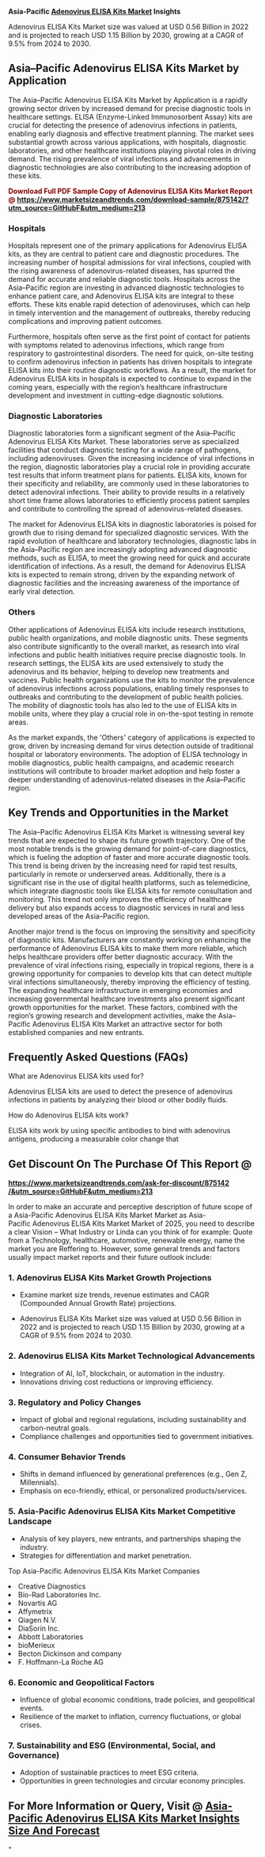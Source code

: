 <p><strong>Asia-Pacific&nbsp;<a href=""https://www.marketsizeandtrends.com/download-sample/875142/&amp;utm_source=GitHubF&amp;utm_medium=213"">Adenovirus ELISA Kits Market</a> Insights</strong></p><p>Adenovirus ELISA Kits Market size was valued at USD 0.56 Billion in 2022 and is projected to reach USD 1.15 Billion by 2030, growing at a CAGR of 9.5% from 2024 to 2030.</p><p><h2>Asia–Pacific Adenovirus ELISA Kits Market by Application</h2><p>The Asia–Pacific Adenovirus ELISA Kits Market by Application is a rapidly growing sector driven by increased demand for precise diagnostic tools in healthcare settings. ELISA (Enzyme-Linked Immunosorbent Assay) kits are crucial for detecting the presence of adenovirus infections in patients, enabling early diagnosis and effective treatment planning. The market sees substantial growth across various applications, with hospitals, diagnostic laboratories, and other healthcare institutions playing pivotal roles in driving demand. The rising prevalence of viral infections and advancements in diagnostic technologies are also contributing to the increasing adoption of these kits. <strong><p><strong><span style="color: #800000;">Download Full PDF Sample Copy of Adenovirus ELISA Kits Market Report @</span>&nbsp;</strong><a href="https://www.marketsizeandtrends.com/download-sample/875142/?utm_source=GitHubF&amp;utm_medium=213" target="_blank">https://www.marketsizeandtrends.com/download-sample/875142/?utm_source=GitHubF&amp;utm_medium=213</a></p></strong></p><h3>Hospitals</h3><p>Hospitals represent one of the primary applications for Adenovirus ELISA kits, as they are central to patient care and diagnostic procedures. The increasing number of hospital admissions for viral infections, coupled with the rising awareness of adenovirus-related diseases, has spurred the demand for accurate and reliable diagnostic tools. Hospitals across the Asia–Pacific region are investing in advanced diagnostic technologies to enhance patient care, and Adenovirus ELISA kits are integral to these efforts. These kits enable rapid detection of adenoviruses, which can help in timely intervention and the management of outbreaks, thereby reducing complications and improving patient outcomes.</p><p>Furthermore, hospitals often serve as the first point of contact for patients with symptoms related to adenovirus infections, which range from respiratory to gastrointestinal disorders. The need for quick, on-site testing to confirm adenovirus infection in patients has driven hospitals to integrate ELISA kits into their routine diagnostic workflows. As a result, the market for Adenovirus ELISA kits in hospitals is expected to continue to expand in the coming years, especially with the region’s healthcare infrastructure development and investment in cutting-edge diagnostic solutions.</p><h3>Diagnostic Laboratories</h3><p>Diagnostic laboratories form a significant segment of the Asia–Pacific Adenovirus ELISA Kits Market. These laboratories serve as specialized facilities that conduct diagnostic testing for a wide range of pathogens, including adenoviruses. Given the increasing incidence of viral infections in the region, diagnostic laboratories play a crucial role in providing accurate test results that inform treatment plans for patients. ELISA kits, known for their specificity and reliability, are commonly used in these laboratories to detect adenoviral infections. Their ability to provide results in a relatively short time frame allows laboratories to efficiently process patient samples and contribute to controlling the spread of adenovirus-related diseases.</p><p>The market for Adenovirus ELISA kits in diagnostic laboratories is poised for growth due to rising demand for specialized diagnostic services. With the rapid evolution of healthcare and laboratory technologies, diagnostic labs in the Asia–Pacific region are increasingly adopting advanced diagnostic methods, such as ELISA, to meet the growing need for quick and accurate identification of infections. As a result, the demand for Adenovirus ELISA kits is expected to remain strong, driven by the expanding network of diagnostic facilities and the increasing awareness of the importance of early viral detection.</p><h3>Others</h3><p>Other applications of Adenovirus ELISA kits include research institutions, public health organizations, and mobile diagnostic units. These segments also contribute significantly to the overall market, as research into viral infections and public health initiatives require precise diagnostic tools. In research settings, the ELISA kits are used extensively to study the adenovirus and its behavior, helping to develop new treatments and vaccines. Public health organizations use the kits to monitor the prevalence of adenovirus infections across populations, enabling timely responses to outbreaks and contributing to the development of public health policies. The mobility of diagnostic tools has also led to the use of ELISA kits in mobile units, where they play a crucial role in on-the-spot testing in remote areas.</p><p>As the market expands, the 'Others' category of applications is expected to grow, driven by increasing demand for virus detection outside of traditional hospital or laboratory environments. The adoption of ELISA technology in mobile diagnostics, public health campaigns, and academic research institutions will contribute to broader market adoption and help foster a deeper understanding of adenovirus-related diseases in the Asia–Pacific region.</p><h2>Key Trends and Opportunities in the Market</h2><p>The Asia–Pacific Adenovirus ELISA Kits Market is witnessing several key trends that are expected to shape its future growth trajectory. One of the most notable trends is the growing demand for point-of-care diagnostics, which is fueling the adoption of faster and more accurate diagnostic tools. This trend is being driven by the increasing need for rapid test results, particularly in remote or underserved areas. Additionally, there is a significant rise in the use of digital health platforms, such as telemedicine, which integrate diagnostic tools like ELISA kits for remote consultation and monitoring. This trend not only improves the efficiency of healthcare delivery but also expands access to diagnostic services in rural and less developed areas of the Asia–Pacific region.</p><p>Another major trend is the focus on improving the sensitivity and specificity of diagnostic kits. Manufacturers are constantly working on enhancing the performance of Adenovirus ELISA kits to make them more reliable, which helps healthcare providers offer better diagnostic accuracy. With the prevalence of viral infections rising, especially in tropical regions, there is a growing opportunity for companies to develop kits that can detect multiple viral infections simultaneously, thereby improving the efficiency of testing. The expanding healthcare infrastructure in emerging economies and increasing governmental healthcare investments also present significant growth opportunities for the market. These factors, combined with the region’s growing research and development activities, make the Asia–Pacific Adenovirus ELISA Kits Market an attractive sector for both established companies and new entrants.</p><h2>Frequently Asked Questions (FAQs)</h2><p>What are Adenovirus ELISA kits used for?</p><p>Adenovirus ELISA kits are used to detect the presence of adenovirus infections in patients by analyzing their blood or other bodily fluids.</p><p>How do Adenovirus ELISA kits work?</p><p>ELISA kits work by using specific antibodies to bind with adenovirus antigens, producing a measurable color change that</p><h2><strong>Get Discount On The Purchase Of This Report @&nbsp;</strong></h2><p><strong><a href=""https://www.marketsizeandtrends.com/ask-for-discount/875142/&amp;utm_source=GitHubF&amp;utm_medium=213"" target=""_blank"">https://www.marketsizeandtrends.com/ask-for-discount/875142<br />/&amp;utm_source=GitHubF&amp;utm_medium=213</a></strong></p><p>In order to make an accurate and perceptive description of future scope of a Asia-Pacific&nbsp;Adenovirus ELISA Kits Market Market as Asia-Pacific&nbsp;Adenovirus ELISA Kits Market Market of 2025, you need to describe a clear Vision &ndash; What Industry or Linda can you think of for example: Quote from a Technology, healthcare, automotive, renewable energy, name the market you are Reffering to. However, some general trends and factors usually impact market reports and their future outlook include:</p><h3>1.&nbsp;<strong>Adenovirus ELISA Kits Market Growth Projections</strong></h3><ul><li>Examine market size trends, revenue estimates and CAGR (Compounded Annual Growth Rate) projections.</li><li><p>Adenovirus ELISA Kits Market size was valued at USD 0.56 Billion in 2022 and is projected to reach USD 1.15 Billion by 2030, growing at a CAGR of 9.5% from 2024 to 2030.</p></li></ul><h3>2.&nbsp;<strong>Adenovirus ELISA Kits Market Technological Advancements</strong></h3><ul><li>Integration of AI, IoT, blockchain, or automation in the industry.</li><li>Innovations driving cost reductions or improving efficiency.</li></ul><h3>3.&nbsp;<strong>Regulatory and Policy Changes</strong></h3><ul><li>Impact of global and regional regulations, including sustainability and carbon-neutral goals.</li><li>Compliance challenges and opportunities tied to government initiatives.</li></ul><h3>4.&nbsp;<strong>Consumer Behavior Trends</strong></h3><ul><li>Shifts in demand influenced by generational preferences (e.g., Gen Z, Millennials).</li><li>Emphasis on eco-friendly, ethical, or personalized products/services.</li></ul><h3>5.&nbsp;<strong>Asia-Pacific Adenovirus ELISA Kits Market Competitive Landscape</strong></h3><ul><li>Analysis of key players, new entrants, and partnerships shaping the industry.</li><li>Strategies for differentiation and market penetration.</li></ul><p data-pm-slice=""1 1 []"">Top Asia-Pacific Adenovirus ELISA Kits Market Companies</p><div data-test-id=""""><p><li>Creative Diagnostics</li><li> Bio-Rad Laboratories Inc.</li><li> Novartis AG</li><li> Affymetrix</li><li> Qiagen N.V.</li><li> DiaSorin Inc.</li><li> Abbott Laboratories</li><li> bioMerieux</li><li> Becton Dickinson and company</li><li> F. Hoffmann-La Roche AG</li></p></div><h3>6.&nbsp;<strong>Economic and Geopolitical Factors</strong></h3><ul><li>Influence of global economic conditions, trade policies, and geopolitical events.</li><li>Resilience of the market to inflation, currency fluctuations, or global crises.</li></ul><h3>7.&nbsp;<strong>Sustainability and ESG (Environmental, Social, and Governance)</strong></h3><ul><li>Adoption of sustainable practices to meet ESG criteria.</li><li>Opportunities in green technologies and circular economy principles.</li></ul><h2><strong>For More Information or Query, Visit @&nbsp;</strong><a href=""https://www.verifiedmarketreports.com/product/adenovirus-elisa-kits-market/"" target=""_blank"">Asia-Pacific Adenovirus ELISA Kits Market Insights Size And Forecast</a></h2>"
